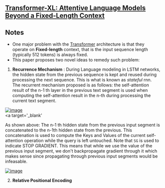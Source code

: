 ## [Transformer-XL: Attentive Language Models Beyond a Fixed-Length Context](https://arxiv.org/pdf/1901.02860.pdf)


## Notes
* One major problem with the [Transformer](https://arxiv.org/abs/1706.03762) architecture is that they operate on **Fixed-length** context, that is the input sequence length (typically 512 tokens) is always fixed.
* This paper proposes two novel ideas to remedy such problem:

1. **Recurrence Mechanism** : 
  During Language modeling in LSTM networks, the hidden state from the previous sequence is kept and reused during processing the next sequence. This is what is known as *stateful* rnn. The recurrent mechanism proposed is as follows: the self-attention result of the n-1 th layer in the previous text segment is used when computing the self-attention result in the n-th during processing the current text segment. 

<a href="https://imgbb.com/"><img src="https://i.ibb.co/xH2XbJL/image.png" alt="image" border="0"></a><br /><a target='_blank'</a>

As shown above: The n-1 th hidden state from the previous input segment is concatenated to the n-1th hidden state from the previous. This concatenation is used to compute the Keys and Values of the current self-attention operation while the query is left untouched. Note that `SG` is used to indicate STOP GRADIENT. This means that while we use the value of the previous input segment, we don't backpropagate gradient through it which makes sense since propagating through previous input segments would be infeasable.

<a href="https://ibb.co/KKTrc1G"><img src="https://i.ibb.co/NTcyg43/image.png" alt="image" border="0"></a>

2. **Relative Positional Encoding**
